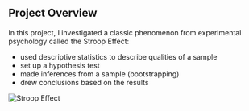 ## Project Overview
In this project, I investigated a classic phenomenon from experimental psychology called the Stroop Effect:

+ used descriptive statistics to describe qualities of a sample
+ set up a hypothesis test
+ made inferences from a sample (bootstrapping)
+ drew conclusions based on the results

![Stroop Effect](http://https://github.com/yanglinjing/stroop_effect_analysis/blob/master/stroop-test-2.jpg?raw=true 'Stroop Effect')
